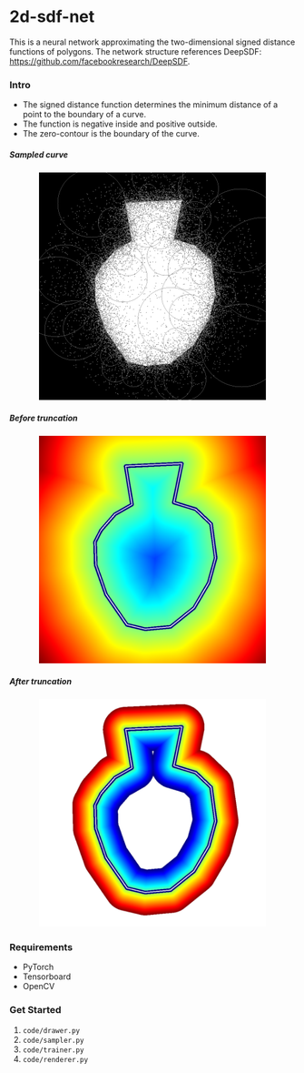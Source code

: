 # 2d-sdf-net

This is a neural network approximating the two-dimensional signed distance functions of polygons.
The network structure references DeepSDF: https://github.com/facebookresearch/DeepSDF.

### Intro

* The signed distance function determines the minimum distance of a point to the boundary of a curve. 
* The function is negative inside and positive outside. 
* The zero-contour is the boundary of the curve.

##### Sampled curve

<div align=center><img width="400" height="400" src="https://raw.githubusercontent.com/mintpancake/gallery/main/images/sampled_vase.png"/></div>

##### Before truncation

<div align=center><img width="400" height="400" src="https://raw.githubusercontent.com/mintpancake/gallery/main/images/sdf.png"/></div>

##### After truncation

<div align=center><img width="400" height="400" src="https://raw.githubusercontent.com/mintpancake/gallery/main/images/tsdf.png"/></div>

### Requirements

* PyTorch
* Tensorboard
* OpenCV

### Get Started

1. `code/drawer.py`
2. `code/sampler.py`
3. `code/trainer.py`
4. `code/renderer.py`
